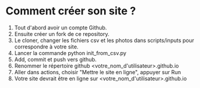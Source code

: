 # Comment créer son site ?

1. Tout d'abord avoir un compte Github.
2. Ensuite créer un fork de ce repository. 
3. Le cloner, changer les fichiers csv et les photos dans scripts/inputs pour correspondre à votre site.
4. Lancer la commande python init_from_csv.py 
5. Add, commit et push vers github. 
6. Renommer le répertoire github <votre_nom_d'utilisateur>.github.io 
7. Aller dans actions, choisir "Mettre le site en ligne", appuyer sur Run
8. Votre site devrait être en ligne sur <votre_nom_d'utilisateur>.github.io 
